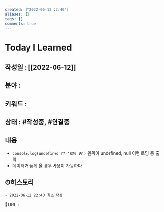 ```yaml
---
created: ["2022-06-12 22:40"]
aliases: []
tags: []
comments: true
---
```


# Today I Learned
## 작성일 : [[2022-06-12]]
## 분야 :
## 키워드 :
## 상태 :  #작성중, #연결중 

## 내용
- `console.log(undefined ?? '로딩 중')` 왼쪽이 undefined, null 이면 로딩 중 출력
- 데이터가 늦게 올 경우 사용이 가능하다

## ⏱히스토리
	- 2022-06-12 22:40 최초 작성


📙URL :